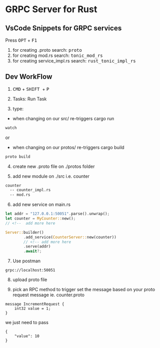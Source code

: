 # GRPC Server for Rust

## VsCode Snippets for GRPC services
Press <kbd>OPT</kbd> + <kbd>F1</kbd>
1. for creating .proto search: <kbd>proto</kbd>
2. for creating mod.rs search: <kbd>tonic_mod_rs</kbd>
3. for creating service_impl.rs search: <kbd>rust_tonic_impl_rs</kbd>

## Dev WorkFlow
1. <kbd>CMD</kbd> + <kbd> SHIFT </kbd> + <kbd> P </kbd>

2. Tasks: Run Task

3. type:
-  when changing on our src/ re-triggers cargo run
```sh
watch
```
or
- when changing on our protos/ re-triggers cargo build

```sh
proto build
```

4. create new .proto file on ./protos folder

5. add new module on ./src i.e. counter

```sh
counter
  -- counter_impl.rs
  -- mod.rs
```


6. add new service on main.rs

```rs
let addr = "127.0.0.1:50051".parse().unwrap();
let counter = MyCounter::new();
// <!--  add more here

Server::builder()
        .add_service(CounterServer::new(counter))
        // <!-- add more here
        .serve(addr)
        .await?;
```

7. Use postman
```
grpc://localhost:50051
```

8. upload proto file

9. pick an RPC method to trigger
set the message based on your proto request message
ie. counter.proto
```
message IncrementRequest {
    int32 value = 1;
}
```

we just need to pass
```
{
    "value": 10
}
```

